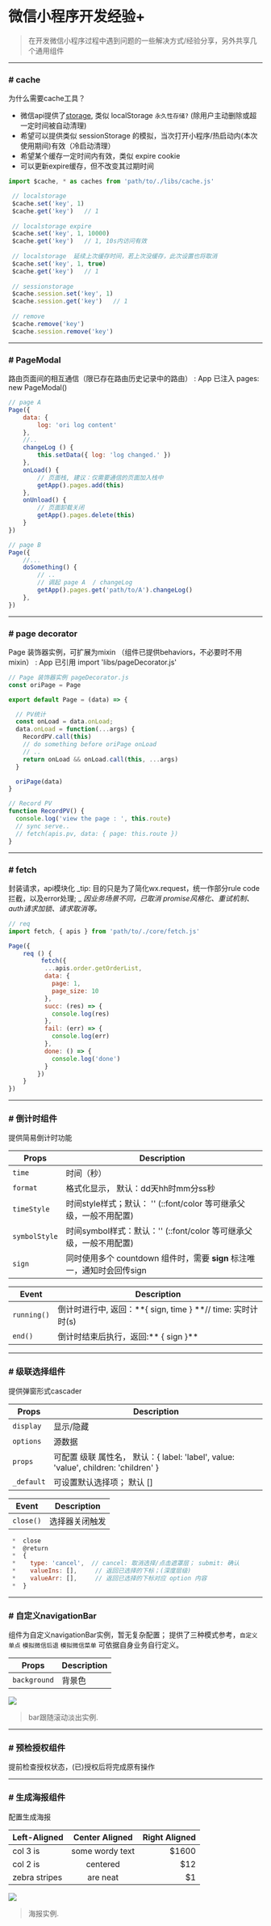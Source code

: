 # 微信小程序开发经验+

> 在开发微信小程序过程中遇到问题的一些解决方式/经验分享，另外共享几个通用组件

----
### # cache
为什么需要cache工具？
 - 微信api提供了[storage](https://developers.weixin.qq.com/miniprogram/dev/api/wx.setStorage.html), 类似 localStorage `永久性存储?` (除用户主动删除或超一定时间被自动清理)
 - 希望可以提供类似 sessionStorage 的模拟，当次打开小程序/热启动内(本次使用期间)有效（冷启动清理）
 - 希望某个缓存一定时间内有效，类似 expire cookie
 - 可以更新expire缓存，但不改变其过期时间

``` javascript
import $cache, * as caches from 'path/to/./libs/cache.js'

 // localstorage 
 $cache.set('key', 1)
 $cache.get('key')   // 1
 
 // localstorage expire
 $cache.set('key', 1, 10000)
 $cache.get('key')   // 1, 10s内访问有效
 
 // localstorage  延续上次缓存时间，若上次没缓存，此次设置也将取消
 $cache.set('key', 1, true)
 $cache.get('key')   // 1
 
 // sessionstorage 
 $cache.session.set('key', 1)
 $cache.session.get('key')   // 1
 
 // remove 
 $cache.remove('key')
 $cache.session.remove('key')
```
----
### # PageModal

路由页面间的相互通信（限已存在路由历史记录中的路由）
: App 已注入   pages: new PageModal()

``` javascript
// page A
Page({
	data: {
		log: 'ori log content'
	},
	//..
	changeLog () {
		this.setData({ log: 'log changed.' })
	},
	onLoad() {
		// 页面栈, 建议：仅需要通信的页面加入栈中
		getApp().pages.add(this)
	},
	onUnload() {
	  	// 页面卸载关闭
		getApp().pages.delete(this)
	}
})

// page B
Page({
	//...
	doSomething() {
	 	// ..
	  	// 调起 page A  / changeLog
		getApp().pages.get('path/to/A').changeLog()
	},
})
```

----
### # page decorator

Page 装饰器实例，可扩展为mixin （组件已提供behaviors，不必要时不用mixin）
: App 已引用  import 'libs/pageDecorator.js'

``` javascript
// Page 装饰器实例 pageDecorator.js
const oriPage = Page

export default Page = (data) => {

  // PV统计
  const onLoad = data.onLoad;
  data.onLoad = function(...args) {
    RecordPV.call(this)
	// do something before oriPage onLoad
	// ..
    return onLoad && onLoad.call(this, ...args)
  }

  oriPage(data)
}

// Record PV
function RecordPV() {
  console.log('view the page : ', this.route)
  // sync serve..
  // fetch(apis.pv, data: { page: this.route })
}
```
----
### # fetch

封装请求，api模块化
_tip: 目的只是为了简化wx.request，统一作部分rule code拦截，以及error处理; _
_因业务场景不同，已取消 promise风格化、重试机制、auth请求加锁、请求取消等。_

``` javascript
// req
import fetch, { apis } from 'path/to/./core/fetch.js'

Page({
	req () {
		 fetch({
		  ...apis.order.getOrderList,
		  data: {
			page: 1,
			page_size: 10
		  },
		  succ: (res) => {
			console.log(res)
		  },
		  fail: (err) => {
			console.log(err)
		  },
		  done: () => {
			console.log('done')
		  }
		})
	}
})

```
----
### # 倒计时组件

提供简易倒计时功能

| Props | Description                    |
| ------------- | ------------------------------ |
| `time`      | 时间（秒）      |
| `format`   | 格式化显示， 默认：dd天hh时mm分ss秒     |
| `timeStyle`   | 时间style样式；默认： '' (::font/color 等可继承父级，一般不用配置)     |
| `symbolStyle`   |  时间symbol样式：默认：'' (::font/color 等可继承父级，一般不用配置)     |
| `sign`   |同时使用多个 countdown 组件时，需要 **sign** 标注唯一，通知时会回传sign     |
  
| Event | Description                    |
| ------------- | ------------------------------ |
| `running()`      | 倒计时进行中,  返回：**{ sign, time } **// time: 实时计时(s)      |
| `end()`   |倒计时结束后执行，返回:** { sign }**     |

----
### # 级联选择组件

提供弹窗形式cascader

| Props | Description                    |
| ------------- | ------------------------------ |
| `display`      | 显示/隐藏      |
| `options`   | 源数据     |
| `props`   | 可配置 级联 属性名， 默认：{ label: 'label', value: 'value', children: 'children' }   |
| `_default`   |  可设置默认选择项； 默认 []    |

| Event | Description                    |
| ------------- | ------------------------------ |
| `close()`      | 选择器关闭触发     |

``` javascript
 *  close
 *  @return
 *  { 
 *    type: 'cancel',  // cancel: 取消选择/点击遮罩层； submit: 确认
 *    valueIns: [],     // 返回已选择的下标；(深度层级)
 *    valueArr: [],     // 返回已选择的下标对应 option 内容
 *  }
```

----
### # 自定义navigationBar

组件为自定义navigationBar实例，暂无复杂配置；
提供了三种模式参考，`自定义单点` `模拟微信后退` `模拟微信菜单`  可依据自身业务自行定义。

| Props | Description                    |
| ------------- | ------------------------------ |
| `background`      | 背景色     |

![](https://www.mdeditor.com/images/logos/markdown.png)
> bar跟随滚动淡出实例.

----
### # 预检授权组件

提前检查授权状态，(已)授权后将完成原有操作

----
### # 生成海报组件

配置生成海报

| Left-Aligned  | Center Aligned  | Right Aligned |
| :------------ |:---------------:| -----:|
| col 3 is      | some wordy text | $1600 |
| col 2 is      | centered        |   $12 |
| zebra stripes | are neat        |    $1 |

![](https://www.mdeditor.com/images/logos/markdown.png)
> 海报实例.
